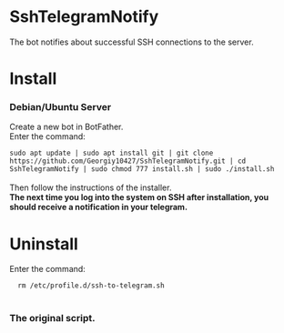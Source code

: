 # SshTelegramNotify
The bot notifies about successful SSH connections to the server.

<h1><b>Install</b></h1>
<h3> Debian/Ubuntu Server <br> </h3>
<a> Create a new bot in BotFather.</a><br>
<a> Enter the command: </a><br>
<code>
sudo apt update | sudo apt install git | git clone https://github.com/Georgiy10427/SshTelegramNotify.git | cd SshTelegramNotify | sudo chmod 777 install.sh | sudo ./install.sh 
</code><br>
<a>Then follow the instructions of the installer.</a><br>
<b>The next time you log into the system on SSH after installation, you should receive a notification in your telegram.</b><br>
<h1> Uninstall </h1>
<a> Enter the command: </a> <br>
<code>
  rm /etc/profile.d/ssh-to-telegram.sh
</code><br>
<h3> <a link="https://gist.github.com/matriphe/9a51169508f266d97313"> The original script. </a>  </h3>
